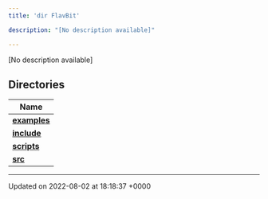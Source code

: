 ```yaml
---
title: 'dir FlavBit'

description: "[No description available]"

---
```







[No description available]

## Directories

| Name           |
| -------------- |
| **[examples](/documentation/code/colliderbit_development/files/dir_ceac9c226c06f2d8cc942a91d8761014/#dir-examples)**  |
| **[include](/documentation/code/colliderbit_development/files/dir_6718e6f775867ee8f236c973530b25fa/#dir-include)**  |
| **[scripts](/documentation/code/colliderbit_development/files/dir_a067623e4190754646e2c6911441325d/#dir-scripts)**  |
| **[src](/documentation/code/colliderbit_development/files/dir_94152b36e2a6900319663d0a0512906c/#dir-src)**  |






-------------------------------

Updated on 2022-08-02 at 18:18:37 +0000
